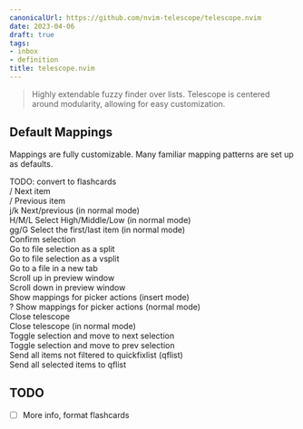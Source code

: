 ```yaml
---
canonicalUrl: https://github.com/nvim-telescope/telescope.nvim
date: 2023-04-06
draft: true
tags:
- inbox
- definition
title: telescope.nvim
---
```

   
> Highly extendable fuzzy finder over lists. Telescope is centered around modularity, allowing for easy customization.   
   
## Default Mappings   
   
Mappings are fully customizable. Many familiar mapping patterns are set up as defaults.   
   
TODO: convert to flashcards   
<C-n>/<Down>	Next item   
<C-p>/<Up>	Previous item   
j/k	Next/previous (in normal mode)   
H/M/L	Select High/Middle/Low (in normal mode)   
gg/G	Select the first/last item (in normal mode)   
<CR>	Confirm selection   
<C-x>	Go to file selection as a split   
<C-v>	Go to file selection as a vsplit   
<C-t>	Go to a file in a new tab   
<C-u>	Scroll up in preview window   
<C-d>	Scroll down in preview window   
<C-/>	Show mappings for picker actions (insert mode)   
?	Show mappings for picker actions (normal mode)   
<C-c>	Close telescope   
<Esc>	Close telescope (in normal mode)   
<Tab>	Toggle selection and move to next selection   
<S-Tab>	Toggle selection and move to prev selection   
<C-q>	Send all items not filtered to quickfixlist (qflist)   
<M-q>	Send all selected items to qflist   
   
## TODO   
   
- [ ] More info, format flashcards